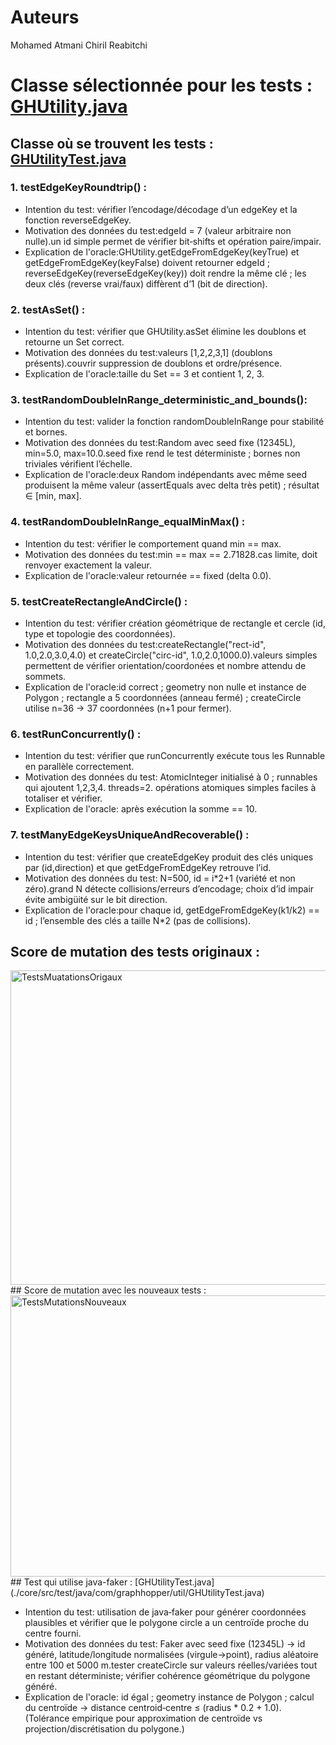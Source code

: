 # Auteurs
Mohamed Atmani
Chiril Reabitchi

# Classe sélectionnée pour les tests : [GHUtility.java](./core/src/main/java/com/graphhopper/util/GHUtility.java)

## Classe où se trouvent les tests : [GHUtilityTest.java](./core/src/test/java/com/graphhopper/util/GHUtilityTest.java)

### 1. testEdgeKeyRoundtrip() : 

* Intention du test: vérifier l’encodage/décodage d’un edgeKey et la fonction reverseEdgeKey.
* Motivation des données du test:edgeId = 7 (valeur arbitraire non nulle).un id simple permet de vérifier bit‑shifts et opération paire/impair.
* Explication de l'oracle:GHUtility.getEdgeFromEdgeKey(keyTrue) et getEdgeFromEdgeKey(keyFalse) doivent retourner edgeId ; reverseEdgeKey(reverseEdgeKey(key)) doit rendre la même clé ; les deux clés (reverse vrai/faux) diffèrent d’1 (bit de direction).

### 2. testAsSet() : 

* Intention du test: vérifier que GHUtility.asSet élimine les doublons et retourne un Set correct.
* Motivation des données du test:valeurs [1,2,2,3,1] (doublons présents).couvrir suppression de doublons et ordre/présence.
* Explication de l'oracle:taille du Set == 3 et contient 1, 2, 3.

### 3. testRandomDoubleInRange_deterministic_and_bounds(): 

* Intention du test: valider la fonction randomDoubleInRange pour stabilité et bornes.
* Motivation des données du test:Random avec seed fixe (12345L), min=5.0, max=10.0.seed fixe rend le test déterministe ; bornes non triviales vérifient l’échelle.
* Explication de l'oracle:deux Random indépendants avec même seed produisent la même valeur (assertEquals avec delta très petit) ; résultat ∈ [min, max].

### 4. testRandomDoubleInRange_equalMinMax() : 

* Intention du test: vérifier le comportement quand min == max.
* Motivation des données du test:min == max == 2.71828.cas limite, doit renvoyer exactement la valeur.
* Explication de l'oracle:valeur retournée == fixed (delta 0.0).

### 5. testCreateRectangleAndCircle() : 

* Intention du test: vérifier création géométrique de rectangle et cercle (id, type et topologie des coordonnées).
* Motivation des données du test:createRectangle("rect-id", 1.0,2.0,3.0,4.0) et createCircle("circ-id", 1.0,2.0,1000.0).valeurs simples permettent de vérifier orientation/coordonées et nombre attendu de sommets.
* Explication de l'oracle:id correct ; geometry non nulle et instance de Polygon ; rectangle a 5 coordonnées (anneau fermé) ; createCircle utilise n=36 → 37 coordonnées (n+1 pour fermer).

### 6. testRunConcurrently() : 

* Intention du test: vérifier que runConcurrently exécute tous les Runnable en parallèle correctement.
* Motivation des données du test: AtomicInteger initialisé à 0 ; runnables qui ajoutent 1,2,3,4. threads=2. opérations atomiques simples faciles à totaliser et vérifier.
* Explication de l'oracle: après exécution la somme == 10.

### 7. testManyEdgeKeysUniqueAndRecoverable() : 

* Intention du test: vérifier que createEdgeKey produit des clés uniques par (id,direction) et que getEdgeFromEdgeKey retrouve l’id.
* Motivation des données du test: N=500, id = i*2+1 (variété et non zéro).grand N détecte collisions/erreurs d’encodage; choix d’id impair évite ambigüité sur le bit direction.
* Explication de l'oracle:pour chaque id, getEdgeFromEdgeKey(k1/k2) == id ; l’ensemble des clés a taille N*2 (pas de collisions).

## Score de mutation des tests originaux :
<img width="1185" height="503" alt="TestsMuatationsOrigaux" src="https://github.com/user-attachments/assets/596a9308-a3ac-48e0-a2ab-86ee1b3bc6ec" />
## Score de mutation avec les nouveaux tests : 
<img width="1244" height="450" alt="TestsMutationsNouveaux" src="https://github.com/user-attachments/assets/cf62e37b-af81-4bb2-8f8f-961ea2801c21" />
## Test qui utilise java-faker : [GHUtilityTest.java](./core/src/test/java/com/graphhopper/util/GHUtilityTest.java)

* Intention du test: utilisation de java‑faker pour générer coordonnées plausibles et vérifier que le polygone circle a un centroïde proche du centre fourni.
* Motivation des données du test: Faker avec seed fixe (12345L) → id généré, latitude/longitude normalisées (virgule→point), radius aléatoire entre 100 et 5000 m.tester createCircle sur valeurs réelles/variées tout en restant déterministe; vérifier cohérence géométrique du polygone généré.
* Explication de l'oracle: id égal ; geometry instance de Polygon ; calcul du centroïde → distance centroid‑centre ≤ (radius * 0.2 + 1.0). (Tolérance empirique pour approximation de centroïde vs projection/discrétisation du polygone.)
